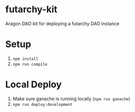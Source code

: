 # futarchy-kit
Aragon DAO kit for deploying a futarchy DAO instance

# Setup

1) `npm install`
2) `npm run compile`

# Local Deploy

1) Make sure ganache is running locally (`npm run ganache`)
2) `npm run deploy:development`
